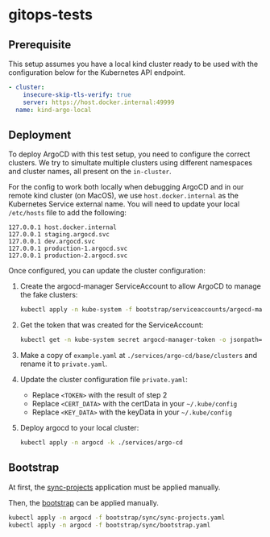 # gitops-tests

## Prerequisite

This setup assumes you have a local kind cluster ready to be used with the configuration below for the Kubernetes API endpoint.

```yaml
- cluster:
    insecure-skip-tls-verify: true
    server: https://host.docker.internal:49999
  name: kind-argo-local
```

## Deployment

To deploy ArgoCD with this test setup, you need to configure the correct clusters.
We try to simultate multiple clusters using different namespaces and cluster names, all present on the `in-cluster`.

For the config to work both locally when debugging ArgoCD and in our remote kind cluster (on MacOS),
we use `host.docker.internal` as the Kubernetes Service external name. You will need to update your local `/etc/hosts` file to add
the following:

```
127.0.0.1 host.docker.internal
127.0.0.1 staging.argocd.svc
127.0.0.1 dev.argocd.svc
127.0.0.1 production-1.argocd.svc
127.0.0.1 production-2.argocd.svc
```

Once configured, you can update the cluster configuration:

1. Create the argocd-manager ServiceAccount to allow ArgoCD to manage the fake clusters:

   ```bash
   kubectl apply -n kube-system -f bootstrap/serviceaccounts/argocd-manager.yaml
   ```

1. Get the token that was created for the ServiceAccount:

   ```bash
   kubectl get -n kube-system secret argocd-manager-token -o jsonpath='{.data.token}' | base64 --decode
   ```

1. Make a copy of `example.yaml` at `./services/argo-cd/base/clusters` and rename it to `private.yaml`.

1. Update the cluster configuration file `private.yaml`:
   - Replace `<TOKEN>` with the result of step 2
   - Replace `<CERT_DATA>` with the certData in your `~/.kube/config`
   - Replace `<KEY_DATA>` with the keyData in your `~/.kube/config`

1. Deploy argocd to your local cluster:

   ```bash
   kubectl apply -n argocd -k ./services/argo-cd
   ```

## Bootstrap

At first, the [sync-projects](./bootstrap/sync/sync-projects.yaml) application must be applied manually.

Then, the [bootstrap](./bootstrap/sync/bootstrap.yaml) can be applied manually.

```bash
kubectl apply -n argocd -f bootstrap/sync/sync-projects.yaml
kubectl apply -n argocd -f bootstrap/sync/bootstrap.yaml
```
